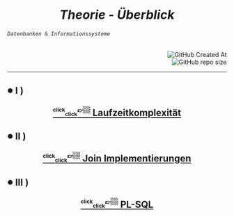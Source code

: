 
# <div align="center" color="red"> ***Theorie - Überblick*** </div>
###### <div align="left"> *`Datenbanken & Informationssysteme`* </div>
<div align="right">
  
![GitHub Created At](https://img.shields.io/github/created-at/IxI-Enki/DbiTheorie-001?style=plastic&labelColor=%23051&color=white)  
![GitHub repo size](https://img.shields.io/github/repo-size/IxI-Enki/DbiTheorie-001?style=plastic&labelColor=142&color=white)  

</div>

---

<!-- 
<sup><sub>👉🏼<sup color="red">click</sub><sub><sub color="orange">click</sub></sub></sub></sup></sub></sup>  
<sup><sub><sup color="silver">click</sub><sub><sub color="grey">click</sub></sub></sub>👉🏼</sup></sub></sup>
-->

<!-- <sub><sub>✔️</sub></sub> -->   
##  <sub><sup color="green">●</sup></sub>  Ⅰ ) <p align="center">[ <sup><sub><sup color="silver">click</sub><sub><sub color="grey">click</sub></sub></sub>👉🏼</sup></sub></sup> Laufzeitkomplexität ](https://github.com/IxI-Enki/DbiTheorie-000/blob/master/runtime%20complexity/README.md)</p> 


<!-- <sub><sub>✔️</sub></sub> -->
##  <sub><sup color="lime">●</sup></sub> Ⅱ ) <p align="center">[ <sup><sub><sup color="silver">click</sub><sub><sub color="grey">click</sub></sub></sub>👉🏼</sup></sub></sup> Join Implementierungen ]( )</p>
     

<!-- <sub><sub>✔️</sub></sub>  -->  
##  <sub><sup color="cyan">●</sup></sub> Ⅲ ) <p align="center">[ <sup><sub><sup color="silver">click</sub><sub><sub color="grey">click</sub></sub></sub>👉🏼</sup></sub></sup> PL-SQL ]( )</p> 
 

<!-- <sub><sub>✔️</sub></sub>  
##  <sub><sup color="teal">●</sup></sub> Ⅳ ) <p align="center">[ <sup><sub><sup color="silver">click</sub><sub><sub color="grey">click</sub></sub></sub>👉🏼</sup></sub></sup> Benutzer, Rollen, Synonyme & Rechte ](https://github.com/IxI-Enki/DbiTheorie-000/blob/master/users%2C%20roles%2C%20grants%20%26%20synonyms/README.md)</p> 
-->     

<!-- <sub><sub>✔️</sub></sub>   
##  <sub><sup color="royalblue">●<sup></sub> Ⅴ ) <p align="center">[ <sup><sub><sup color="silver">click</sub><sub><sub color="grey">click</sub></sub></sub>👉🏼</sup></sub></sup> Views und Common-Table-Expressions ](https://github.com/IxI-Enki/DbiTheorie-000/blob/master/views%20%26%20common%20table%20expressions/README.md)</p> 
-->     

<!-- <sub><sub>✔️</sub></sub>   
##  <sub><sup color="blue">●</sup></sub> Ⅵ ) <p align="center">[ <sup><sub><sup color="silver">click</sub><sub><sub color="grey">click</sub></sub></sub>👉🏼</sup></sub></sup> Transaktionen, Locking & Nebenläufigkeiten ](https://github.com/IxI-Enki/DbiTheorie-000/blob/master/locking%20mechanisms/README.md)</p> 
-->     
